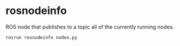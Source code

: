 # rosnodeinfo

ROS node that publishes to a topic all of the currently running nodes.

```
rosrun rosnodeinfo nodes.py
```

